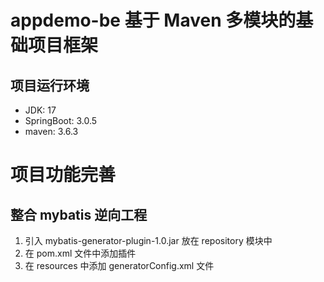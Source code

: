 # appdemo-be 基于 Maven 多模块的基础项目框架
## 项目运行环境
* JDK: 17
* SpringBoot: 3.0.5
* maven: 3.6.3

# 项目功能完善
## 整合 mybatis 逆向工程 
1. 引入 mybatis-generator-plugin-1.0.jar 放在 repository 模块中
2. 在 pom.xml 文件中添加插件
3. 在 resources 中添加 generatorConfig.xml 文件
